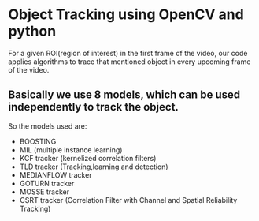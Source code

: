 
# Object Tracking using OpenCV and python

For a given ROI(region of interest) in the first frame of the video, our code applies algorithms to trace that mentioned object in every upcoming frame of the video.


## Basically we use 8 models, which can be used independently to track the object.

So the models used are:

- BOOSTING
- MIL (multiple instance learning)
- KCF tracker (kernelized correlation filters)
- TLD tracker (Tracking,learning and detection)
- MEDIANFLOW tracker
- GOTURN tracker
- MOSSE tracker
- CSRT tracker (Correlation Filter with Channel and Spatial Reliability Tracking)


